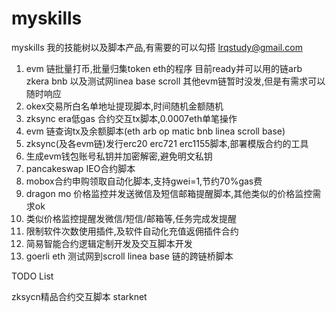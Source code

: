 # myskills
myskills
我的技能树以及脚本产品,有需要的可以勾搭 lrqstudy@gmail.com

1. evm 链批量打币,批量归集token eth的程序
    目前ready并可以用的链arb zkera bnb 以及测试网linea base scroll
    其他evm链暂时没发,但是有需求可以随时响应
2. okex交易所白名单地址提现脚本,时间随机金额随机
3. zksync era低gas 合约交互tx脚本,0.0007eth单笔操作
4. evm 链查询tx及余额脚本(eth arb op matic bnb linea scroll base)
5. zksync(及各evm链)发行erc20 erc721 erc1155脚本,部署模版合约的工具
6. 生成evm钱包账号私钥并加密解密,避免明文私钥
7. pancakeswap IEO合约脚本
8. mobox合约申购领取自动化脚本,支持gwei=1,节约70%gas费
9. dragon mo 价格监控并发送微信及短信邮箱提醒脚本,其他类似的价格监控需求ok
10. 类似价格监控提醒发微信/短信/邮箱等,任务完成发提醒
11. 限制软件次数使用插件,及软件自动化充值返佣插件合约
12. 简易智能合约逻辑定制开发及交互脚本开发
13. goerli eth 测试网到scroll linea base 链的跨链桥脚本

TODO List

zksycn精品合约交互脚本
starknet
